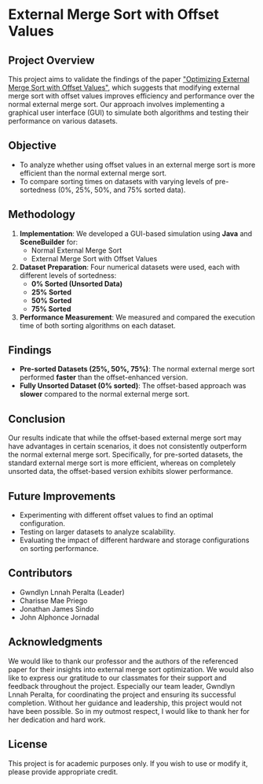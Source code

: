 # External Merge Sort with Offset Values

## Project Overview
This project aims to validate the findings of the paper ["Optimizing External Merge Sort with Offset Values"](https://openproceedings.org/2025/conf/edbt/paper-79.pdf), which suggests that modifying external merge sort with offset values improves efficiency and performance over the normal external merge sort. Our approach involves implementing a graphical user interface (GUI) to simulate both algorithms and testing their performance on various datasets.

## Objective
- To analyze whether using offset values in an external merge sort is more efficient than the normal external merge sort.
- To compare sorting times on datasets with varying levels of pre-sortedness (0%, 25%, 50%, and 75% sorted data).

## Methodology
1. **Implementation**: We developed a GUI-based simulation using **Java** and **SceneBuilder** for:
    - Normal External Merge Sort
    - External Merge Sort with Offset Values
2. **Dataset Preparation**: Four numerical datasets were used, each with different levels of sortedness:
    - **0% Sorted (Unsorted Data)**
    - **25% Sorted**
    - **50% Sorted**
    - **75% Sorted**
3. **Performance Measurement**: We measured and compared the execution time of both sorting algorithms on each dataset.

## Findings
- **Pre-sorted Datasets (25%, 50%, 75%)**: The normal external merge sort performed **faster** than the offset-enhanced version.
- **Fully Unsorted Dataset (0% sorted)**: The offset-based approach was **slower** compared to the normal external merge sort.

## Conclusion
Our results indicate that while the offset-based external merge sort may have advantages in certain scenarios, it does not consistently outperform the normal external merge sort. Specifically, for pre-sorted datasets, the standard external merge sort is more efficient, whereas on completely unsorted data, the offset-based version exhibits slower performance.

## Future Improvements
- Experimenting with different offset values to find an optimal configuration.
- Testing on larger datasets to analyze scalability.
- Evaluating the impact of different hardware and storage configurations on sorting performance.

## Contributors
- Gwndlyn Lnnah Peralta (Leader)
- Charisse Mae Priego
- Jonathan James Sindo
- John Alphonce Jornadal

## Acknowledgments
We would like to thank our professor and the authors of the referenced paper for their insights into external merge sort optimization. We would also like to express our gratitude to our classmates for their support and feedback throughout the project. Especially our team leader, Gwndlyn Lnnah Peralta, for coordinating the project and ensuring its successful completion. Without her guidance and leadership, this project would not have been possible. So in my outmost respect, I would like to thank her for her dedication and hard work.

## License
This project is for academic purposes only. If you wish to use or modify it, please provide appropriate credit.

